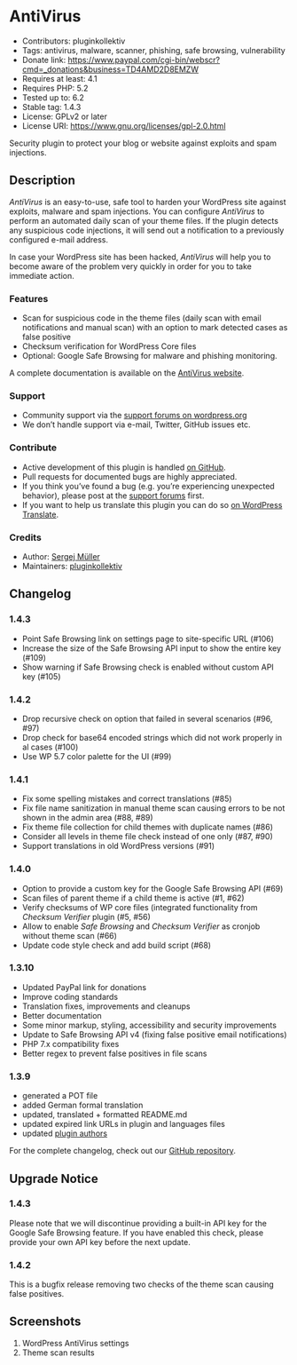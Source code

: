 # AntiVirus #
* Contributors:      pluginkollektiv
* Tags:              antivirus, malware, scanner, phishing, safe browsing, vulnerability
* Donate link:       https://www.paypal.com/cgi-bin/webscr?cmd=_donations&business=TD4AMD2D8EMZW
* Requires at least: 4.1
* Requires PHP:      5.2
* Tested up to:      6.2
* Stable tag:        1.4.3
* License:           GPLv2 or later
* License URI:       https://www.gnu.org/licenses/gpl-2.0.html

Security plugin to protect your blog or website against exploits and spam injections.

## Description ##
*AntiVirus* is an easy-to-use, safe tool to harden your WordPress site against exploits, malware and spam injections.
You can configure *AntiVirus* to perform an automated daily scan of your theme files. If the plugin detects any suspicious code injections, it will send out a notification to a previously configured e-mail address.

In case your WordPress site has been hacked, *AntiVirus* will help you to become aware of the problem very quickly in order for you to take immediate action.

### Features ###
* Scan for suspicious code in the theme files (daily scan with email notifications and manual scan) with an option to mark detected cases as false positive
* Checksum verification for WordPress Core files
* Optional: Google Safe Browsing for malware and phishing monitoring.

A complete documentation is available on the [AntiVirus website](https://antivirus.pluginkollektiv.org/documentation/).

### Support ###
* Community support via the [support forums on wordpress.org](https://wordpress.org/support/plugin/antivirus)
* We don’t handle support via e-mail, Twitter, GitHub issues etc.

### Contribute ###
* Active development of this plugin is handled [on GitHub](https://github.com/pluginkollektiv/antivirus).
* Pull requests for documented bugs are highly appreciated.
* If you think you’ve found a bug (e.g. you’re experiencing unexpected behavior), please post at the [support forums](https://wordpress.org/support/plugin/antivirus) first.
* If you want to help us translate this plugin you can do so [on WordPress Translate](https://translate.wordpress.org/projects/wp-plugins/antivirus).

### Credits ###
* Author: [Sergej Müller](https://sergejmueller.github.io/)
* Maintainers: [pluginkollektiv](https://pluginkollektiv.org)


## Changelog ##

### 1.4.3 ###
* Point Safe Browsing link on settings page to site-specific URL (#106)
* Increase the size of the Safe Browsing API input to show the entire key (#109)
* Show warning if Safe Browsing check is enabled without custom API key (#105)

### 1.4.2 ###
* Drop recursive check on option that failed in several scenarios (#96, #97)
* Drop check for base64 encoded strings which did not work properly in al cases (#100)
* Use WP 5.7 color palette for the UI (#99)

### 1.4.1 ###
* Fix some spelling mistakes and correct translations (#85)
* Fix file name sanitization in manual theme scan causing errors to be not shown in the admin area (#88, #89)
* Fix theme file collection for child themes with duplicate names (#86)
* Consider all levels in theme file check instead of one only (#87, #90)
* Support translations in old WordPress versions (#91)

### 1.4.0 ###
* Option to provide a custom key for the Google Safe Browsing API (#69)
* Scan files of parent theme if a child theme is active (#1, #62)
* Verify checksums of WP core files (integrated functionality from _Checksum Verifier_ plugin (#5, #56)
* Allow to enable _Safe Browsing_ and _Checksum Verifier_ as cronjob without theme scan (#66)
* Update code style check and add build script (#68)

### 1.3.10 ###
* Updated PayPal link for donations
* Improve coding standards
* Translation fixes, improvements and cleanups
* Better documentation
* Some minor markup, styling, accessibility and security improvements
* Update to Safe Browsing API v4 (fixing false positive email notifications)
* PHP 7.x compatibility fixes
* Better regex to prevent false positives in file scans

### 1.3.9 ###
* generated a POT file
* added German formal translation
* updated, translated + formatted README.md
* updated expired link URLs in plugin and languages files
* updated [plugin authors](https://pluginkollektiv.org/de/hallo-welt/)

For the complete changelog, check out our [GitHub repository](https://github.com/pluginkollektiv/antivirus).

## Upgrade Notice ##

### 1.4.3 ###
Please note that we will discontinue providing a built-in API key for the Google Safe Browsing feature.
If you have enabled this check, please provide your own API key before the next update.

### 1.4.2 ###
This is a bugfix release removing two checks of the theme scan causing false positives.

## Screenshots ##
1. WordPress AntiVirus settings
2. Theme scan results
